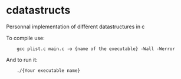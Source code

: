 # cdatastructs

Personnal implementation of différent datastructures in c

To compile use:

        gcc plist.c main.c -o {name of the executable} -Wall -Werror
        
And to run it:

        ./{Your executable name}

